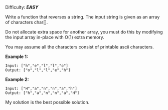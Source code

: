 Difficulty: ***EASY***

Write a function that reverses a string. The input string is given as an array of characters char[].

Do not allocate extra space for another array, you must do this by modifying the input array in-place with O(1) extra memory.

You may assume all the characters consist of printable ascii characters.

 
**Example 1:**

    Input: ["h","e","l","l","o"]
    Output: ["o","l","l","e","h"]

**Example 2:**

    Input: ["H","a","n","n","a","h"]
    Output: ["h","a","n","n","a","H"]
 
   
My solution is the best possible solution.